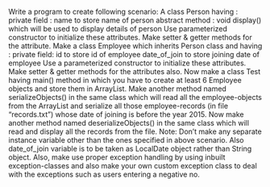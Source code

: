 Write a program to create following scenario:
A class Person having :
private field : name  to store name of person
abstract method : void display()  which will be used to display details of person Use parameterized constructor to initialize these attributes. Make setter & getter methods for the attribute.
Make a class Employee which inherits Person class and having : private field: id  to store id of employee
date_of_join to store joining date of employee
Use a parameterized constructor to initialize these attributes. Make setter & getter methods
for the attributes also.
Now make a class Test having main() method in which you have to create at least 6 Employee objects and store them in ArrayList. Make another method named serializeObjects() in the same class which will read all the employee-objects from the ArrayList and serialize all those employee-records (in file “records.txt”) whose date of joining is before the year 2015.
Now make another method named deserializeObjects() in the same class which will read and display all the records from the file.
Note: Don’t make any separate instance variable other than the ones specified in above scenario. Also date_of_join variable is to be taken as LocalDate object rather than String object. Also, make use proper exception handling by using inbuilt exception-classes and also make your own custom exception class to deal with the exceptions such as users entering a negative no.
